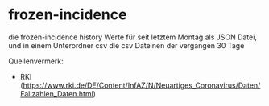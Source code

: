 # frozen-incidence

die frozen-incidence history Werte für seit letztem Montag als JSON Datei, und in einem Unterordner csv die csv Dateinen der vergangen 30 Tage

Quellenvermerk:

- RKI (https://www.rki.de/DE/Content/InfAZ/N/Neuartiges_Coronavirus/Daten/Fallzahlen_Daten.html)
